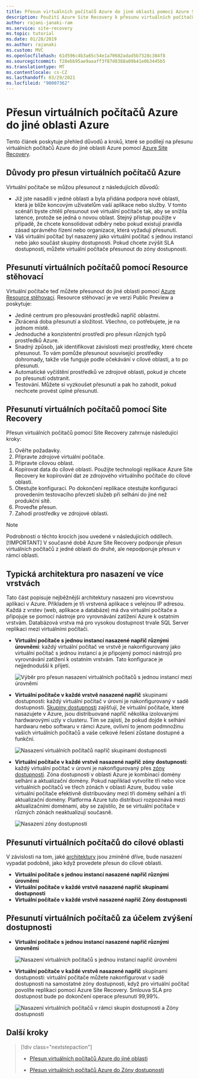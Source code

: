 ```yaml
---
title: Přesun virtuálních počítačů Azure do jiné oblasti pomocí Azure Site Recovery
description: Použití Azure Site Recovery k přesunu virtuálních počítačů Azure z jedné oblasti Azure do jiné.
author: rajani-janaki-ram
ms.service: site-recovery
ms.topic: tutorial
ms.date: 01/28/2019
ms.author: rajanaki
ms.custom: MVC
ms.openlocfilehash: 61d596c4b3a65c54e1a70682adad5b7328c384f8
ms.sourcegitcommit: f28ebb95ae9aaaff3f87d8388a09b41e0b3445b5
ms.translationtype: MT
ms.contentlocale: cs-CZ
ms.lasthandoff: 03/29/2021
ms.locfileid: "90007362"
---
```

# <a name="moving-azure-vms-to-another-azure-region"></a>Přesun virtuálních počítačů Azure do jiné oblasti Azure

Tento článek poskytuje přehled důvodů a kroků, které se podílejí na přesunu virtuálních počítačů Azure do jiné oblasti Azure pomocí [Azure Site Recovery](site-recovery-overview.md). 


## <a name="reasons-to-move-azure-vms"></a>Důvody pro přesun virtuálních počítačů Azure

Virtuální počítače se můžou přesunout z následujících důvodů:

- Již jste nasadili v jedné oblasti a byla přidána podpora nové oblasti, která je blíže koncovým uživatelům vaší aplikace nebo služby. V tomto scénáři byste chtěli přesunout své virtuální počítače tak, aby se snížila latence, protože se jedná o novou oblast. Stejný přístup použijte v případě, že chcete konsolidovat odběry nebo pokud existují pravidla zásad správného řízení nebo organizace, která vyžadují přesunutí.
- Váš virtuální počítač byl nasazený jako virtuální počítač s jednou instancí nebo jako součást skupiny dostupnosti. Pokud chcete zvýšit SLA dostupnosti, můžete virtuální počítače přesunout do zóny dostupnosti.

## <a name="move-vms-with-resource-mover"></a>Přesunutí virtuálních počítačů pomocí Resource stěhovací

Virtuální počítače teď můžete přesunout do jiné oblasti pomocí [Azure Resource stěhovací](../resource-mover/tutorial-move-region-virtual-machines.md). Resource stěhovací je ve verzi Public Preview a poskytuje:
- Jediné centrum pro přesouvání prostředků napříč oblastmi.
- Zkrácená doba přesunutí a složitost. Všechno, co potřebujete, je na jednom místě.
- Jednoduché a konzistentní prostředí pro přesun různých typů prostředků Azure.
- Snadný způsob, jak identifikovat závislosti mezi prostředky, které chcete přesunout. To vám pomůže přesunout související prostředky dohromady, takže vše funguje podle očekávání v cílové oblasti, a to po přesunutí.
- Automatické vyčištění prostředků ve zdrojové oblasti, pokud je chcete po přesunutí odstranit.
- Testování. Můžete si vyzkoušet přesunutí a pak ho zahodit, pokud nechcete provést úplné přesunutí.



## <a name="move-vms-with-site-recovery"></a>Přesunutí virtuálních počítačů pomocí Site Recovery

Přesun virtuálních počítačů pomocí Site Recovery zahrnuje následující kroky:

1. Ověřte požadavky.
2. Připravte zdrojové virtuální počítače.
3. Připravte cílovou oblast.
4. Kopírovat data do cílové oblasti. Použijte technologii replikace Azure Site Recovery ke kopírování dat ze zdrojového virtuálního počítače do cílové oblasti.
5. Otestujte konfiguraci. Po dokončení replikace otestujte konfiguraci provedením testovacího převzetí služeb při selhání do jiné než produkční sítě.
6. Proveďte přesun.
7. Zahodí prostředky ve zdrojové oblasti.

> [!NOTE]
> Podrobnosti o těchto krocích jsou uvedené v následujících oddílech.
> [!IMPORTANT]
> V současné době Azure Site Recovery podporuje přesun virtuálních počítačů z jedné oblasti do druhé, ale nepodporuje přesun v rámci oblasti.

## <a name="typical-architectures-for-a-multi-tier-deployment"></a>Typická architektura pro nasazení ve více vrstvách

Tato část popisuje nejběžnější architektury nasazení pro vícevrstvou aplikaci v Azure. Příkladem je tři vrstvená aplikace s veřejnou IP adresou. Každá z vrstev (web, aplikace a databáze) má dva virtuální počítače a připojuje se pomocí nástroje pro vyrovnávání zatížení Azure k ostatním vrstvám. Databázová vrstva má pro vysokou dostupnost trvale SQL Server replikaci mezi virtuálními počítači.

* **Virtuální počítače s jednou instancí nasazené napříč různými úrovněmi**: každý virtuální počítač ve vrstvě je nakonfigurovaný jako virtuální počítač s jednou instancí a je připojený pomocí nástrojů pro vyrovnávání zatížení k ostatním vrstvám. Tato konfigurace je nejjednodušší k přijetí.

     ![Výběr pro přesun nasazení virtuálních počítačů s jednou instancí mezi úrovněmi](media/move-vm-overview/regular-deployment.png)

* **Virtuální počítače v každé vrstvě nasazené napříč** skupinami dostupnosti: každý virtuální počítač v úrovni je nakonfigurovaný v sadě dostupnosti. [Skupiny dostupnosti](../virtual-machines/windows/tutorial-availability-sets.md) zajišťují, že virtuální počítače, které nasazujete v Azure, jsou distribuované napříč několika izolovanými hardwarovými uzly v clusteru. Tím se zajistí, že pokud dojde k selhání hardwaru nebo softwaru v rámci Azure, ovlivní to jenom podmnožinu vašich virtuálních počítačů a vaše celkové řešení zůstane dostupné a funkční.

     ![Nasazení virtuálních počítačů napříč skupinami dostupnosti](media/move-vm-overview/avset.png)

* **Virtuální počítače v každé vrstvě nasazené napříč zóny dostupnosti**: každý virtuální počítač v úrovni je nakonfigurovaný přes [zóny dostupnosti](../availability-zones/az-overview.md). Zóna dostupnosti v oblasti Azure je kombinací domény selhání a aktualizační domény. Pokud například vytvoříte tři nebo více virtuálních počítačů ve třech zónách v oblasti Azure, budou vaše virtuální počítače efektivně distribuovány mezi tři domény selhání a tři aktualizační domény. Platforma Azure tuto distribuci rozpoznává mezi aktualizačními doménami, aby se zajistilo, že se virtuální počítače v různých zónách neaktualizují současně.

     ![Nasazení zóny dostupnosti](media/move-vm-overview/zone.png)

## <a name="move-vms-as-is-to-a-target-region"></a>Přesunutí virtuálních počítačů do cílové oblasti

V závislosti na tom, jaké [architektury](#typical-architectures-for-a-multi-tier-deployment) jsou zmíněné dříve, bude nasazení vypadat podobně, jako když provedete přesun do cílové oblasti.

* **Virtuální počítače s jednou instancí nasazené napříč různými úrovněmi**
* **Virtuální počítače v každé vrstvě nasazené napříč skupinami dostupnosti**
* **Virtuální počítače v každé vrstvě nasazené napříč Zóny dostupnosti**

## <a name="move-vms-to-increase-availability"></a>Přesunutí virtuálních počítačů za účelem zvýšení dostupnosti

* **Virtuální počítače s jednou instancí nasazené napříč různými úrovněmi**

     ![Nasazení virtuálních počítačů s jednou instancí napříč úrovněmi](media/move-vm-overview/single-zone.png)

* **Virtuální počítače v každé vrstvě nasazené napříč** skupinami dostupnosti: virtuální počítače můžete nakonfigurovat v sadě dostupnosti na samostatné zóny dostupnosti, když pro virtuální počítač povolíte replikaci pomocí Azure Site Recovery. Smlouva SLA pro dostupnost bude po dokončení operace přesunutí 99,99%.

     ![Nasazení virtuálních počítačů v rámci skupin dostupnosti a Zóny dostupnosti](media/move-vm-overview/aset-azone.png)

## <a name="next-steps"></a>Další kroky

> [!div class="nextstepaction"]
> 
> * [Přesun virtuálních počítačů Azure do jiné oblasti](azure-to-azure-tutorial-migrate.md)
> 
> * [Přesun virtuálních počítačů Azure do Zóny dostupnosti](move-azure-vms-avset-azone.md)

